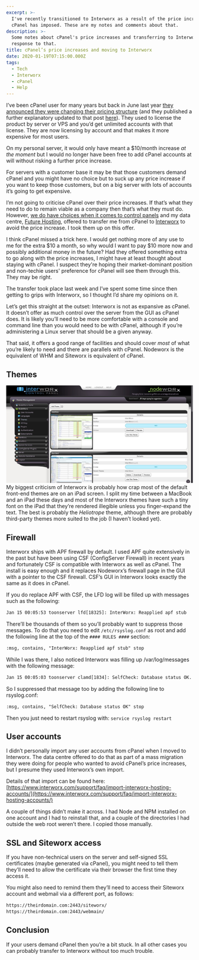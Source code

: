 ```yaml
---
excerpt: >-
  I've recently transitioned to Interworx as a result of the price increases
  cPanel has imposed. These are my notes and comments about that.
description: >-
  Some notes about cPanel's price increases and transferring to Interworx in
  response to that.
title: cPanel’s price increases and moving to Interworx
date: 2020-01-19T07:15:00.000Z
tags:
  - Tech
  - Interworx
  - cPanel
  - Help
---
```

I’ve been cPanel user for many years but back in June last year [they announced they were changing their pricing structure](https://blog.cpanel.com/introducing-account-based-pricing/ "Read the cPanel blog article.") (and they published a further explanatory updated to that post [here](https://blog.cpanel.com/account-based-pricing-updates/ "Read the update.")). They used to license the product by server or VPS and you’d get unlimited accounts with that license. They are now licensing by account and that makes it more expensive for most users.

On my personal server, it would only have meant a $10/month increase _at the moment_ but I would no longer have been free to add cPanel accounts at will without risking a further price increase. 

For servers with a customer base it may be that those customers demand cPanel and you might have no choice but to suck up any price increase if you want to keep those customers, but on a big server with lots of accounts it’s going to get expensive.

I’m not going to criticise cPanel over their price increases. If that’s what they need to do to remain viable as a company then that’s what they must do. However, [we do have choices when it comes to control panels](https://en.wikipedia.org/wiki/Comparison_of_web_hosting_control_panels "See Wikipedia's comparison of control panels.") and my data centre, [Future Hosting](https://www.futurehosting.com "More about Future Hosting."), offered to transfer me from cPanel to [Interworx](https://www.interworx.com "Find out more about Interworx.") to avoid the price increase. I took them up on this offer.

I think cPanel missed a trick here. I would get nothing more of any use to me for the extra $10 a month, so why would I want to pay $10 more now and possibly additional money in the future? Had they offered something extra to go along with the price increases, I might have at least thought about staying with cPanel. I suspect they're hoping their market-dominant position and non-techie users' preference for cPanel will see them through this. They may be right.

The transfer took place last week and I’ve spent some time since then getting to grips with Interworx, so I thought I’d share my opinions on it.

Let’s get this straight at the outset: Interworx is not as expansive as cPanel. It doesn’t offer as much control over the server from the GUI as cPanel does. It is likely you’ll need to be more comfortable with a console and command line than you would need to be with cPanel, although if you’re administering a Linux server that should be a given anyway.

That said, it offers a good range of facilities and should cover _most_ of what you’re likely to need and there are parallels with cPanel. Nodeworx is the equivalent of WHM and Siteworx is equivalent of cPanel.

## Themes

![Screenshot of the Interworx server GUI.](/assets/images/posts/2020/01/2020-01-19-interworx-screen.jpg "class=s66 left|@itemprop=image")My biggest criticism of Interworx is probably how crap most of the default front-end themes are on an iPad screen. I split my time between a MacBook and an iPad these days and most of the Interworx themes have such a tiny font on the iPad that they’re rendered illegible unless you finger-expand the text. The best is probably the _Heliotrope_ theme, although there are probably third-party themes more suited to the job (I haven’t looked yet).

## Firewall

Interworx ships with APF firewall by default. I used APF quite extensively in the past but have been using CSF (ConfigServer Firewall) in recent years and fortunately CSF is compatible with Interworx as well as cPanel. The install is easy enough and it replaces Nodeworx’s firewall page in the GUI with a pointer to the CSF firewall. CSF’s GUI in Interworx looks exactly the same as it does in cPanel.

If you do replace APF with CSF, the LFD log will be filled up with messages such as the following:

```html
Jan 15 00:05:53 toonserver lfd[18325]: InterWorx: Reapplied apf stub
```

There’ll be thousands of them so you’ll probably want to suppress those messages. To do that you need to edit `/etc/rsyslog.conf` as root and add the following line at the top of the `#### RULES ####` section:

```html
:msg, contains, "InterWorx: Reapplied apf stub" stop
```

While I was there, I also noticed Interworx was filling up /var/log/messages with the following message:

```html
Jan 15 00:05:03 toonserver clamd[1834]: SelfCheck: Database status OK.
```

So I suppressed that message too by adding the following line to rsyslog.conf:

```html
:msg, contains, "SelfCheck: Database status OK" stop
```

Then you just need to restart rsyslog with: `service rsyslog restart`

## User accounts

I didn’t personally import any user accounts from cPanel when I moved to Interworx. The data centre offered to do that as part of a mass migration they were doing for people who wanted to avoid cPanel’s price increases, but I presume they used Interworx’s own import.

Details of that import can be found here: [https://www.interworx.com/support/faq/import-interworx-hosting-accounts/](https://www.interworx.com/support/faq/import-interworx-hosting-accounts/)

A couple of things didn’t make it across. I had Node and NPM installed on one account and I had to reinstall that, and a couple of the directories I had outside the web root weren’t there. I copied those manually.

## SSL and Siteworx access

If you have non-technical users on the server and self-signed SSL certificates (maybe generated via cPanel), you might need to tell them they’ll need to allow the certificate via their browser the first time they access it.

You might also need to remind them they’ll need to access their Siteworx account and webmail via a different port, as follows:

```html
https://theirdomain.com:2443/siteworx/
https://theirdomain.com:2443/webmain/
```

## Conclusion

If your users demand cPanel then you’re a bit stuck. In all other cases you can probably transfer to Interworx without too much trouble.

